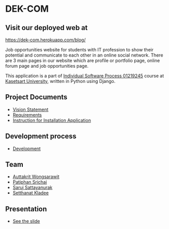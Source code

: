 # DEK-COM
<!-- [![Build Status](https://travis-ci.com/Jomsaruj/DEK-COM.svg?branch=master)](https://travis-ci.com/github/Jomsaruj/DEK-COM)
[![codecov](https://codecov.io/gh/Jomsaruj/DEK-COM/branch/master/graph/badge.svg?token=KQQE46PTX7)](https://codecov.io/gh/Jomsaruj/DEK-COM) -->

## Visit our deployed web at

https://dek-com.herokuapp.com/blog/

Job opportunities website for students with IT profession to show their potential and communicate to each other in an online social network. There are 3 main pages in our website which are profile or portfolio page, online forum page and job opportunities page.

This application is a part of [Individual Software Process 01219245](https://cpske.github.io/ISP/) course at [Kasetsart University](https://ku.ac.th/th), written in Python using Django. 

## Project Documents

* [Vision Statement](../../wiki/Vision%20of%20DEK%20COM%20application)
* [Requirements](../../wiki/Requirements)
* [Instruction for Installation Application](INSTALL.md)

## Development process

* [Development](../../wiki/Development)

## Team
* [Auttakrit Wongsarawit](https://github.com/markna551) 
* [Patiphan Srichai](https://github.com/patiphan2000) 
* [Saruj Sattayanurak](https://github.com/Jomsaruj) 
* [Setthanat Kladee](https://github.com/Ing140943) 


## Presentation
 * [See the slide](https://docs.google.com/presentation/d/1KM6mTjMbUBHFRjeoNiPY0FvkhZmCzBafG2_zaTsAokY/edit?usp=sharing) 
